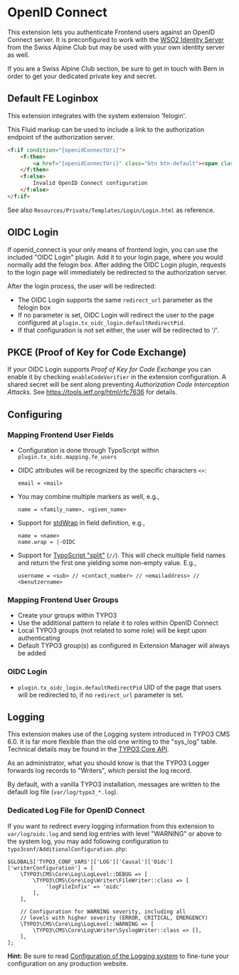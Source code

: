 # OpenID Connect

This extension lets you authenticate Frontend users against an OpenID Connect
server. It is preconfigured to work with the
[WSO2 Identity Server](https://wso2.com/identity-and-access-management/) from
the Swiss Alpine Club but may be used with your own identity server as well.

If you are a Swiss Alpine Club section, be sure to get in touch with Bern in
order to get your dedicated private key and secret.


## Default FE Loginbox

This extension integrates with the system extension 'felogin'.

This Fluid markup can be used to include a link to the authorization endpoint of
the authorization server.

```html
<f:if condition="{openidConnectUri}">
    <f:then>
        <a href="{openidConnectUri}" class="btn btn-default"><span class="fa fa-openid"></span> OpenID Connect</a>
    </f:then>
    <f:else>
        Invalid OpenID Connect configuration
    </f:else>
</f:if>
```

See also `Resources/Private/Templates/Login/Login.html` as reference.

## OIDC Login

If openid_connect is your only means of frontend login, you can use the included
"OIDC Login" plugin. Add it to your login page, where you would normally add the
felogin box. After adding the OIDC Login plugin, requests to the login page will
immediately be redirected to the authorization server.

After the login process, the user will be redirected:

- The OIDC Login supports the same `redirect_url` parameter as the felogin box
- If no parameter is set, OIDC Login will redirect the user to the page
  configured at `plugin.tx_oidc_login.defaultRedirectPid`.
- If that configuration is not set either, the user will be redirected to '/'.

## PKCE (Proof of Key for Code Exchange)

If your OIDC Login supports _Proof of Key for Code Exchange_ you can enable it
by checking `enableCodeVerifier` in the extension configuration. A shared secret
will be sent along preventing _Authorization Code Interception Attacks_. See
https://tools.ietf.org/html/rfc7636 for details.

## Configuring

### Mapping Frontend User Fields

- Configuration is done through TypoScript within
  `plugin.tx_oidc.mapping.fe_users`
- OIDC attributes will be recognized by the specific characters `<>`:

  ```
  email = <mail>
  ```

- You may combine multiple markers as well, e.g.,

  ```
  name = <family_name>, <given_name>
  ```

- Support for [stdWrap](https://docs.typo3.org/m/typo3/reference-typoscript/master/en-us/Functions/Stdwrap.html) in
  field definition, e.g.,

  ```
  name = <name>
  name.wrap = |-OIDC
  ```

- Support for [TypoScript "split"](https://docs.typo3.org/m/typo3/reference-typoscript/master/en-us/Functions/Stdwrap.html#data)
  (`//`). This will check multiple field names and return the first one yielding
  some non-empty value. E.g.,

  ```
  username = <sub> // <contact_number> // <emailaddress> // <benutzername>
  ```

### Mapping Frontend User Groups

- Create your groups within TYPO3
- Use the additional pattern to relate it to roles within OpenID Connect
- Local TYPO3 groups (not related to some role) will be kept upon authenticating
- Default TYPO3 group(s) as configured in Extension Manager will always be added

### OIDC Login

- `plugin.tx_oidc_login.defaultRedirectPid` UID of the page that users will be
  redirected to, if no `redirect_url` parameter is set.

## Logging

This extension makes use of the Logging system introduced in TYPO3 CMS 6.0. It
is far more flexible than the old one writing to the "sys_log" table. Technical
details may be found in the [TYPO3 Core API](https://docs.typo3.org/m/typo3/reference-coreapi/master/en-us/ApiOverview/Logging/Index.html#logging).

As an administrator, what you should know is that the TYPO3 Logger forwards log
records to "Writers", which persist the log record.

By default, with a vanilla TYPO3 installation, messages are written to the
default log file (`var/log/typo3_*.log`).


### Dedicated Log File for OpenID Connect

If you want to redirect every logging information from this extension to
`var/log/oidc.log` and send log entries with level "WARNING" or above to the
system log, you may add following configuration to
`typo3conf/AdditionalConfiguration.php`:

```
$GLOBALS['TYPO3_CONF_VARS']['LOG']['Causal']['Oidc']['writerConfiguration'] = [
    \TYPO3\CMS\Core\Log\LogLevel::DEBUG => [
        \TYPO3\CMS\Core\Log\Writer\FileWriter::class => [
            'logFileInfix' => 'oidc'
        ],
    ],

    // Configuration for WARNING severity, including all
    // levels with higher severity (ERROR, CRITICAL, EMERGENCY)
    \TYPO3\CMS\Core\Log\LogLevel::WARNING => [
        \TYPO3\CMS\Core\Log\Writer\SyslogWriter::class => [],
    ],
];
```

**Hint:** Be sure to read
[Configuration of the Logging system](https://docs.typo3.org/m/typo3/reference-coreapi/master/en-us/ApiOverview/Logging/Configuration/Index.html#logging-configuration)
to fine-tune your configuration on any production website.
